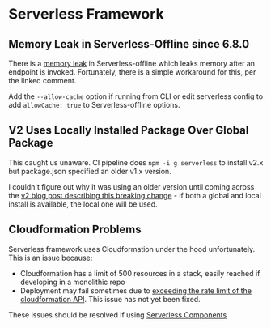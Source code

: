 
# Serverless Framework

## Memory Leak in Serverless-Offline since 6.8.0

There is a [memory leak](https://github.com/dherault/serverless-offline/issues/1119#issuecomment-876463656) in Serverless-offline which leaks memory after an endpoint is invoked. Fortunately, there is a simple workaround for this, per the linked comment.

Add the `--allow-cache` option if running from CLI or edit serverless config to add `allowCache: true` to Serverless-offline options.

## V2 Uses Locally Installed Package Over Global Package

This caught us unaware. CI pipeline does `npm -i g serverless` to install v2.x but package.json specified an older v1.x version.

I couldn't figure out why it was using an older version until coming across the [v2 blog post describing this breaking change](https://www.serverless.com/blog/serverless-framework-v2) - if both a global and local install is available, the local one will be used.

## Cloudformation Problems

Serverless framework uses Cloudformation under the hood unfortunately. This is an issue because:

- Cloudformation has a limit of 500 resources in a stack, easily reached if developing in a monolithic repo
- Deployment may fail sometimes due to [exceeding the rate limit of the cloudformation API](https://github.com/serverless/serverless/issues/8040). This issue has not yet been fixed.

These issues should be resolved if using [Serverless Components](https://github.com/serverless/components)
